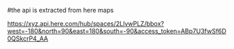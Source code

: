 #the api is extracted from here maps

https://xyz.api.here.com/hub/spaces/2LlvwPLZ/bbox?west=-180&north=90&east=180&south=-90&access_token=ABp7U3fwSf6D0QSkcrP4_AA
